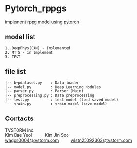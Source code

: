 # Pytorch_rppgs
implement rppg model  using pytorch
## model list
~~~
1. DeepPhys(CAN) - Implemented
2. MTTS - in Implement
3. TEST 
~~~

## file list
~~~
|-- bvpdataset.py    : Data loader
|-- model.py         : Deep Learning Modules
|-- parser.py        : Parser (Main)
|-- preprocessing.py : Data preprocessing
|-- test.py          : test model (load saved model)
`-- train.py         : train model (save model)
~~~
## Contacts
TVSTORM inc.\
Kim Dae Yeol &nbsp;&nbsp;&nbsp;&nbsp;&nbsp;&nbsp;&nbsp;&nbsp;&nbsp;&nbsp;Kim Jin Soo\
wagon0004@tvstorm.com &nbsp;&nbsp;&nbsp;&nbsp;&nbsp;&nbsp;&nbsp;&nbsp;&nbsp;wlstn25092303@tvstorm.com
